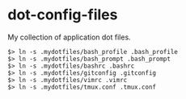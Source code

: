 dot-config-files
================

My collection of application dot files.


```
$> ln -s .mydotfiles/bash_profile .bash_profile
$> ln -s .mydotfiles/bash_prompt .bash_prompt
$> ln -s .mydotfiles/bashrc .bashrc
$> ln -s .mydotfiles/gitconfig .gitconfig
$> ln -s .mydotfiles/vimrc .vimrc
$> ln -s .mydotfiles/tmux.conf .tmux.conf
```

